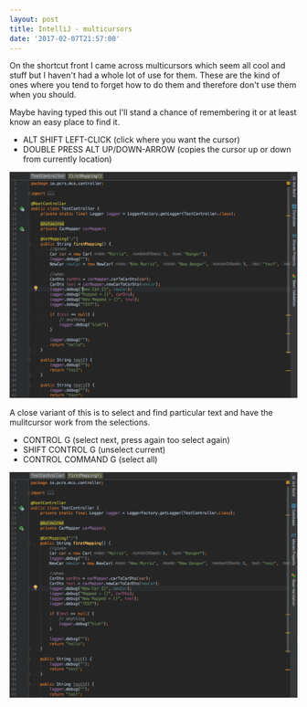 ```yaml
---
layout: post
title: IntelliJ - multicursors
date: '2017-02-07T21:57:00'
---
```


On the shortcut front I came across multicursors which seem all cool and stuff but I haven't had a whole lot of use for them.  These are the kind of ones where you tend to forget how to do them and therefore don't use them when you should.

Maybe having typed this out I'll stand a chance of remembering it or at least know an easy place to find it.

- ALT SHIFT LEFT-CLICK (click where you want the cursor)
- DOUBLE PRESS ALT UP/DOWN-ARROW (copies the cursor up or down from currently location)

![Clone Cursor Animation](./assets/img/clone-cursor-animation.gif)

A close variant of this is to select and find particular text and have the mulitcursor work from the selections.

- CONTROL G (select next, press again too select again)
- SHIFT CONTROL G (unselect current)
- CONTROL COMMAND G (select all)

![Select Find Multicursor](./assets/img/select-find-multicursor.gif)
